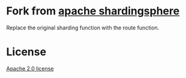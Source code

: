 # Fork from [apache shardingsphere](https://github.com/apache/incubator-shardingsphere)

Replace the original sharding function with the route function.

# License
[Apache 2.0 license](https://www.apache.org/licenses/LICENSE-2.0.html)

